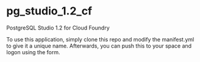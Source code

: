 # pg_studio_1.2_cf
PostgreSQL Studio 1.2 for Cloud Foundry

To use this application, simply clone this repo and modify the manifest.yml to give it a unique name.  Afterwards, you can push this to your space and logon using the form.
